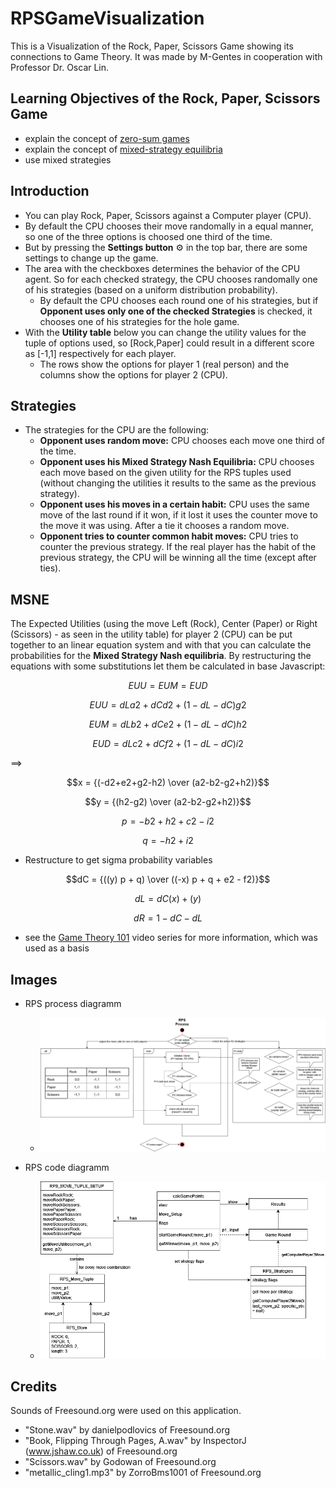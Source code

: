 # RPSGameVisualization

This is a Visualization of the Rock, Paper, Scissors Game showing its connections to Game Theory. It was made by M-Gentes in cooperation with Professor Dr. Oscar Lin.

## Learning Objectives of the Rock, Paper, Scissors Game
- explain the concept of [zero-sum games](https://en.wikipedia.org/wiki/Zero-sum_game)
- explain the concept of [mixed-strategy equilibria](https://en.wikipedia.org/wiki/Strategy_(game_theory)#Mixed_strategy)
- use mixed strategies
## Introduction
- You can play Rock, Paper, Scissors against a Computer player (CPU).
- By default the CPU chooses their move randomally in a equal manner, so one of the three options is choosed one third of the time.
- But by pressing the **Settings button** ⚙ in the top bar, there are some settings to change up the game.
- The area with the checkboxes determines the behavior of the CPU agent. So for each checked strategy, the CPU chooses randomally one of his strategies (based on a uniform distribution probability). 
    - By default the CPU chooses each round one of his strategies, but if **Opponent uses only one of the checked Strategies** is checked, it chooses one of his strategies for the hole game. 
- With the **Utility table** below you can change the utility values for the tuple of options used, so [Rock,Paper] could result in a different score as [-1,1] respectively for each player. 
    - The rows show the options for player 1 (real person) and the columns show the options for player 2 (CPU).

## Strategies
- The strategies for the CPU are the following: 
    - **Opponent uses random move:** CPU chooses each move one third of the time.
    - **Opponent uses his Mixed Strategy Nash Equilibria:** CPU chooses each move based on the given utility for the RPS tuples used (without changing the utilities it results to the same as the previous strategy).
    - **Opponent uses his moves in a certain habit:** CPU uses the same move of the last round if it won, if it lost it uses the counter move to the move it was using. After a tie it chooses a random move.
    - **Opponent tries to counter common habit moves:** CPU tries to counter the previous strategy. If the real player has the habit of the previous strategy, the CPU will be winning all the time (except after ties).

## MSNE

The Expected Utilities (using the move Left (Rock), Center (Paper) or Right (Scissors) - as seen in the utility table) for player 2 (CPU) can be put together to an linear equation system and with that you can calculate the probabilities for the **Mixed Strategy Nash equilibria**. By restructuring the equations with some substitutions let them be calculated in base Javascript:

```math
EUU = EUM = EUD
```

```math
EUU = dL a2 + dC d2 + (1-dL-dC) g2
```
```math
EUM = dL b2 + dC e2 + (1-dL-dC) h2
```
```math
EUD = dL c2 + dC f2 + (1-dL-dC) i2
```

$\implies$

```math
x = {(-d2+e2+g2-h2) \over (a2-b2-g2+h2)}
```
```math
y = {(h2-g2) \over (a2-b2-g2+h2)}
```
```math
p = -b2 + h2 + c2 - i2
```
```math
q = -h2 + i2
```

- Restructure to get sigma probability variables

```math
dC = {((y) p + q) \over ((-x) p + q + e2 - f2)}
```
```math
dL = dC (x) + (y)
```
```math
dR = 1 - dC - dL
```

- see the [Game Theory 101](https://www.youtube.com/watch?v=C6_72XPpKNQ&list=PLKI1h_nAkaQoDzI4xDIXzx6U2ergFmedo&index=39) video series for more information, which was used as a basis

## Images

- RPS process diagramm
    - ![RPS process diagramm](./img/RPS_process_diagramm.png)

- RPS code diagramm
    - ![RPS code diagramm](./img/RPS_code_diagramm.png)
## Credits

Sounds of Freesound.org were used on this application.

- "Stone.wav" by danielpodlovics of Freesound.org
- "Book, Flipping Through Pages, A.wav" by InspectorJ (www.jshaw.co.uk) of Freesound.org
- "Scissors.wav" by Godowan of Freesound.org
- "metallic_cling1.mp3" by ZorroBms1001 of Freesound.org